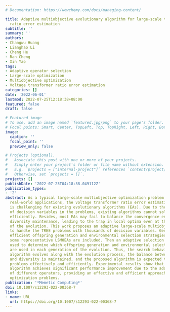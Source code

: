 ```yaml
---
# Documentation: https://wowchemy.com/docs/managing-content/

title: Adaptive multiobjective evolutionary algorithm for large-scale transformer
  ratio error estimation
subtitle: ''
summary: ''
authors:
- Changwu Huang
- Lianghao Li
- Cheng He
- Ran Cheng
- Xin Yao
tags:
- Adaptive operator selection
- Large-scale optimization
- Multiobjective optimization
- Voltage transformer ratio error estimation
categories: []
date: '2022-06-01'
lastmod: 2022-07-25T12:18:38+08:00
featured: false
draft: false

# Featured image
# To use, add an image named `featured.jpg/png` to your page's folder.
# Focal points: Smart, Center, TopLeft, Top, TopRight, Left, Right, BottomLeft, Bottom, BottomRight.
image:
  caption: ''
  focal_point: ''
  preview_only: false

# Projects (optional).
#   Associate this post with one or more of your projects.
#   Simply enter your project's folder or file name without extension.
#   E.g. `projects = ["internal-project"]` references `content/project/deep-learning/index.md`.
#   Otherwise, set `projects = []`.
projects: []
publishDate: '2022-07-25T04:18:38.049112Z'
publication_types:
- '2'
abstract: As a typical large-scale multiobjective optimization problem extracted from
  real-world applications, the voltage transformer ratio error estimation (TREE) problem
  is challenging for existing evolutionary algorithms (EAs). Due to the large number
  of decision variables in the problems, existing algorithms cannot solve TREE problems
  efficiently. Besides, most EAs may fail to balance the convergence enhancement and
  diversity maintenance, leading to the trap in local optima even at the early stage
  of the evolution. This work proposes an adaptive large-scale multiobjective EA (LSMOEA)
  to handle the TREE problems with thousands of decision variables. Generally, multiple
  efficient offspring generation and environmental selection strategies selected from
  some representative LSMOEAs are included. Then an adaptive selection strategy is
  used to determine which offspring generation and environmental selection operators
  are used in each generation of the evolution. Thus, the search behavior of the proposed
  algorithm evolves along with the evolution process, the balance between convergence
  and diversity is maintained, and the proposed algorithm is expected to solve TREE
  problems effectively and efficiently. Experimental results show that the proposed
  algorithm achieves significant performance improvement due to the adaptive selection
  of different operators, providing an effective and efficient approach for large-scale
  optimization problems.
publication: '*Memetic Computing*'
doi: 10.1007/s12293-022-00368-7
links:
- name: URL
  url: https://doi.org/10.1007/s12293-022-00368-7
---
```

